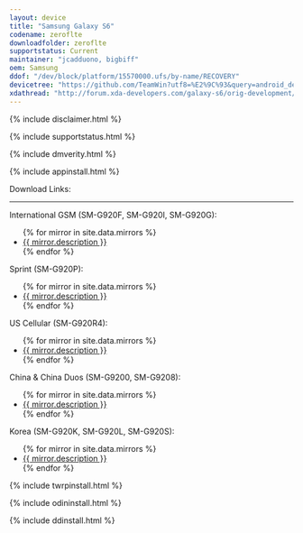 ```yaml
---
layout: device
title: "Samsung Galaxy S6"
codename: zeroflte
downloadfolder: zeroflte
supportstatus: Current
maintainer: "jcadduono, bigbiff"
oem: Samsung
ddof: "/dev/block/platform/15570000.ufs/by-name/RECOVERY"
devicetree: "https://github.com/TeamWin?utf8=%E2%9C%93&query=android_device_samsung_zeroflte"
xdathread: "http://forum.xda-developers.com/galaxy-s6/orig-development/twrp-t3080940"
---
```


{% include disclaimer.html %}

{% include supportstatus.html %}

{% include dmverity.html %}

{% include appinstall.html %}

<div class='page-heading'>Download Links:</div>
<hr />
<p class="text">International GSM (SM-G920F, SM-G920I, SM-G920G):</p>
<ul>
{% for mirror in site.data.mirrors %}
  <li>
    <a href="{{ mirror.baseurl }}zeroflte">
      {{ mirror.description }}
    </a>
  </li>
{% endfor %}
</ul>
<!--
<p class="text">Canada (SM-G920W8):</p>
<ul>
{% for mirror in site.data.mirrors %}
  <li>
    <a href="{{ mirror.baseurl }}zerofltecan">
      {{ mirror.description }}
    </a>
  </li>
{% endfor %}
</ul>
<p class="text">T-Mobile (SM-G920T):</p>
<ul>
{% for mirror in site.data.mirrors %}
  <li>
    <a href="{{ mirror.baseurl }}zerofltetmo">
      {{ mirror.description }}
    </a>
  </li>
{% endfor %}
</ul>-->
<p class="text">Sprint (SM-G920P):</p>
<ul>
{% for mirror in site.data.mirrors %}
  <li>
    <a href="{{ mirror.baseurl }}zerofltespr">
      {{ mirror.description }}
    </a>
  </li>
{% endfor %}
</ul>
<p class="text">US Cellular (SM-G920R4):</p>
<ul>
{% for mirror in site.data.mirrors %}
  <li>
    <a href="{{ mirror.baseurl }}zeroflteusc">
      {{ mirror.description }}
    </a>
  </li>
{% endfor %}
</ul>
<p class="text">China &amp; China Duos (SM-G9200, SM-G9208):</p>
<ul>
{% for mirror in site.data.mirrors %}
  <li>
    <a href="{{ mirror.baseurl }}zerofltezt">
      {{ mirror.description }}
    </a>
  </li>
{% endfor %}
</ul>
<p class="text">Korea (SM-G920K, SM-G920L, SM-G920S):</p>
<ul>
{% for mirror in site.data.mirrors %}
  <li>
    <a href="{{ mirror.baseurl }}zeroflteskt">
      {{ mirror.description }}
    </a>
  </li>
{% endfor %}
</ul>

{% include twrpinstall.html %}

{% include odininstall.html %}

{% include ddinstall.html %}
